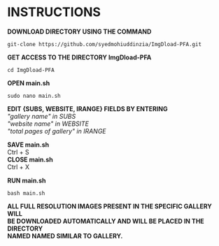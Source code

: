 # INSTRUCTIONS  

**DOWNLOAD DIRECTORY USING THE COMMAND**  
```
git-clone https://github.com/syedmohiuddinzia/ImgDload-PFA.git  
```

**GET ACCESS TO THE DIRECTORY ImgDload-PFA**  
```
cd ImgDload-PFA  
```

**OPEN main.sh**  
```
sudo nano main.sh  
```

**EDIT {SUBS, WEBSITE, IRANGE} FIELDS BY ENTERING**  
*"gallery name" in SUBS*  
*"website name" in WEBSITE*  
*"total pages of gallery" in IRANGE*  

**SAVE main.sh**  
Ctrl + S  
**CLOSE main.sh**  
Ctrl + X  

**RUN main.sh**  
```
bash main.sh  
```

**ALL FULL RESOLUTION IMAGES PRESENT IN THE SPECIFIC GALLERY WILL  
BE DOWNLOADED AUTOMATICALLY AND WILL BE PLACED IN THE DIRECTORY  
NAMED NAMED SIMILAR TO GALLERY.**  
